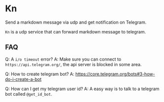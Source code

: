 # Kn

Send a markdown message via udp and get notification on Telegram.

`Kn` is a udp service that can forward markdown message to telegram.

## FAQ

Q: A `i/o timeout` error?
A: Make sure you can connect to `https://api.telegram.org/`, the api server is blocked in some area.

Q: How to create telegram bot?
A: https://core.telegram.org/bots#3-how-do-i-create-a-bot

Q: How can I get my telegram user id?
A: A easy way is to talk to a telegram bot called `@get_id_bot`.
